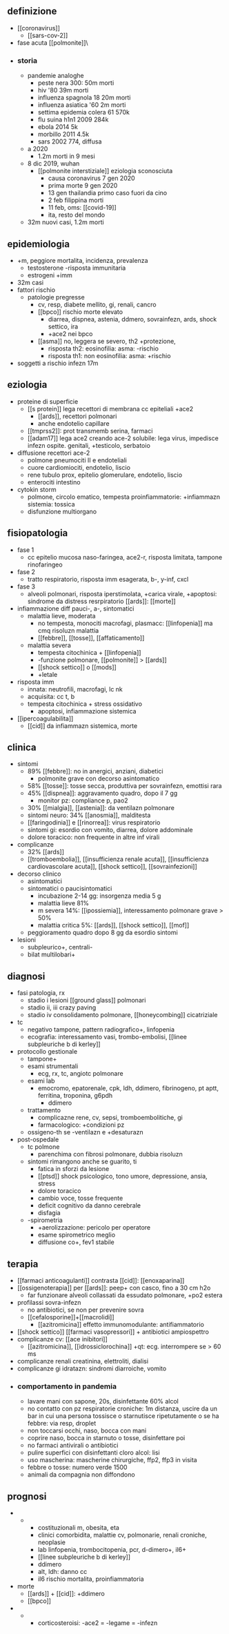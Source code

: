 ## definizione
- [[coronavirus]]
	- [[sars-cov-2]]
- fase acuta [[polmonite]]\
- ### storia
	- pandemie analoghe
		- peste nera 300: 50m morti
		- hiv '80 39m morti
		- influenza spagnola 18 20m morti
		- influenza asiatica '60 2m morti
		- settima epidemia colera 61 570k
		- flu suina h1n1 2009 284k
		- ebola 2014 5k
		- morbillo 2011 4.5k
		- sars 2002 774, diffusa
	- a 2020
		- 1.2m morti in 9 mesi
	- 8 dic 2019, wuhan
		- [[polmonite interstiziale]] eziologia sconosciuta
			- causa coronavirus 7 gen 2020
			- prima morte 9 gen 2020
			- 13 gen thailandia primo caso fuori da cino
			- 2 feb filippina morti
			- 11 feb, oms: [[covid-19]]
			- ita, resto del mondo
	- 32m nuovi casi, 1.2m morti

## epidemiologia
- +m, peggiore mortalita, incidenza, prevalenza
	- testosterone -risposta immunitaria
	- estrogeni +imm
- 32m casi
- fattori rischio
	- patologie pregresse
		- cv, resp, diabete mellito, gi, renali, cancro
		- [[bpco]] rischio morte elevato
			- diarrea, dispnea, astenia, ddmero, sovrainfezn, ards, shock settico, ira
			- +ace2 nei bpco
		- [[asma]] no, leggera se severo, th2 +protezione, 
			- risposta th2: eosinofilia: asma: -rischio
			- risposta th1: non eosinofilia: asma: +rischio
- soggetti a rischio infezn 17m

## eziologia
- proteine di superficie
	- [[s protein]] lega recettori di membrana cc epiteliali +ace2
		- [[ards]], recettori polmonari
		- anche endotelio capillare
	- [[tmprss2]]: prot transmemb serina, farmaci
	- [[adam17]] lega ace2 creando ace-2 solubile: lega virus, impedisce infezn ospite. genitali, +testicolo, serbatoio
- diffusione recettori ace-2
	- polmone pneumociti II e endoteliali
	- cuore cardiomiociti, endotelio, liscio
	- rene tubulo prox, epitelio glomerulare, endotelio, liscio
	- enterociti intestino
- cytokin storm
	- polmone, circolo ematico, tempesta proinfiammatorie: +infiammazn sistemia: tossica
	- disfunzione multiorgano

## fisiopatologia
- fase 1
	- cc epitelio mucosa naso-faringea, ace2-r, risposta limitata, tampone rinofaringeo
- fase 2
	- tratto respiratorio, risposta imm esagerata, b-, y-inf, cxcl
- fase 3
	- alveoli polmonari, risposta iperstimolata, +carica virale, +apoptosi: sindrome da distress resrpiratorio [[ards]]: [[morte]]
- infiammazione diff pauci-, a-, sintomatici
	- malattia lieve, moderata
		- no tempesta, monociti macrofagi, plasmacc: [[linfopenia]] ma cmq risoluzn malattia
		- [[febbre]], [[tosse]], [[affaticamento]]
	- malattia severa
		- tempesta citochinica + [[linfopenia]]
		- -funzione polmonare, [[polmonite]] > [[ards]]
		- [[shock settico]] o [[mods]]
		- +letale
- risposta imm
	- innata: neutrofili, macrofagi, lc nk
	- acquisita: cc t, b
	- tempesta citochinica + stress ossidativo
		- apoptosi, infiammazione sistemica
- [[ipercoagulabilita]]
	- [[cid]] da infiammazn sistemica, morte

## clinica
- sintomi
	- 89% [[febbre]]: no in anergici, anziani, diabetici
		- polmonite grave con decorso asintomatico
	- 58% [[tosse]]: tosse secca, produttiva per sovrainfezn, emottisi rara
	- 45% [[dispnea]]: aggravamento quadro, dopo il 7 gg
		- monitor pz: compliance p, pao2
	- 30% [[mialgia]], [[astenia]]: da ventilazn polmonare
	- sintomi neuro: 34% [[anosmia]], malditesta
	- [[faringodinia]] e [[rinorrea]]: virus respiratorio
	- sintomi gi: esordio con vomito, diarrea, dolore addominale
	- dolore toracico: non frequente in altre inf virali
- complicanze
	- 32% [[ards]]
	- [[tromboembolia]], [[insufficienza renale acuta]], [[insufficienza cardiovascolare acuta]], [[shock settico]], [[sovrainfezioni]]
- decorso clinico
	- asintomatici
	- sintomatici o paucisintomatici
		- incubazione 2-14 gg: insorgenza media 5 g
		- malattia lieve 81%
		- m severa 14%: [[ipossiemia]], interessamento polmonare grave > 50%
		- malattia critica 5%: [[ards]], [[shock settico]], [[mof]]
	- peggioramento quadro dopo 8 gg da esordio sintomi
- lesioni
	- subpleurico+, centrali-
	- bilat multilobari+

## diagnosi
- fasi patologia, rx
	- stadio i lesioni [[ground glass]] polmonari
	- stadio ii, iii crazy paving
	- stadio iv consolidamento polmonare, [[honeycombing]] cicatriziale
- tc
	- negativo tampone, pattern radiografico+, linfopenia
	- ecografia: interessamento vasi, trombo-embolisi, [[linee subpleuriche b di kerley]]
- protocollo gestionale
	- tampone+
	- esami strumentali
		- ecg, rx, tc, angiotc polmonare
	- esami lab
		- emocromo, epatorenale, cpk, ldh, ddimero, fibrinogeno, pt aptt, ferritina, troponina, g6pdh
			- ddimero
	- trattamento
		- complicazne rene, cv, sepsi, tromboembolitiche, gi
		- farmacologico: +condizioni pz
	- ossigeno-th se -ventilazn e +desaturazn
- post-ospedale
	- tc polmone
		- parenchima con fibrosi polmonare, dubbia risoluzn
	- sintomi rimangono anche se guarito, ti
		- fatica in sforzi da lesione
		- [[ptsd]] shock psicologico, tono umore, depressione, ansia, stress
		- dolore toracico
		- cambio voce, tosse frequente
		- deficit cognitivo da danno cerebrale
		- disfagia
	- -spirometria
		- +aerolizzazione: pericolo per operatore
		- esame spirometrico meglio
		- diffusione co+, fev1 stabile

## terapia
- [[farmaci anticoagulanti]] contrasta [[cid]]: [[enoxaparina]]
- [[ossigenoterapia]] per [[ards]]: peep+ con casco, fino a 30 cm h2o
	- far funzionare alveoli collassati da essudato polmonare, +po2 estera
- profilassi sovra-infezn
	- no antibiotici, se non per prevenire sovra
	- [[cefalosporine]]+[[macrolidi]]
		- [[azitromicina]] effetto immunomodulante: antifiammatorio
- [[shock settico]] [[farmaci vasopressori]] + antibiotici ampiospettro
- complicanze cv: [[ace inibitori]]
	- [[azitromicina]], [[idrossiclorochina]] +qt: ecg. interrompere se > 60 ms
- complicanze renali creatinina, elettroliti, dialisi
- complicanze gi idratazn: sindromi diarroiche, vomito
- ### comportamento in pandemia
	- lavare mani con sapone, 20s, disinfettante 60% alcol
	- no contatto con pz respiratorie croniche: 1m distanza, uscire da un bar in cui una persona tossisce o starnutisce ripetutamente o se ha febbre: via resp, droplet
	- non toccarsi occhi, naso, bocca con mani
	- coprire naso, bocca in starnuto o tosse, disinfettare poi
	- no farmaci antivirali o antibiotici
	- pulire superfici con disinfettanti cloro alcol: lisi
	- uso mascherina: mascherine chirurgiche, ffp2, ffp3 in visita
	- febbre o tosse: numero verde 1500
	- animali da compagnia non diffondono

## prognosi
- -
	- costituzionali m, obesita, eta
	- clinici comorbidita, malattie cv, polmonarie, renali croniche, neoplasie
	- lab linfopenia, trombocitopenia, pcr, d-dimero+, il6+
	- [[linee subpleuriche b di kerley]]
	- ddimero
	- alt, ldh: danno cc
	- il6 rischio mortalita, proinfiammatoria
- morte
	- [[ards]] + [[cid]]: +ddimero
	- [[bpco]]
- +
	- corticosteroisi: -ace2 = -legame = -infezn